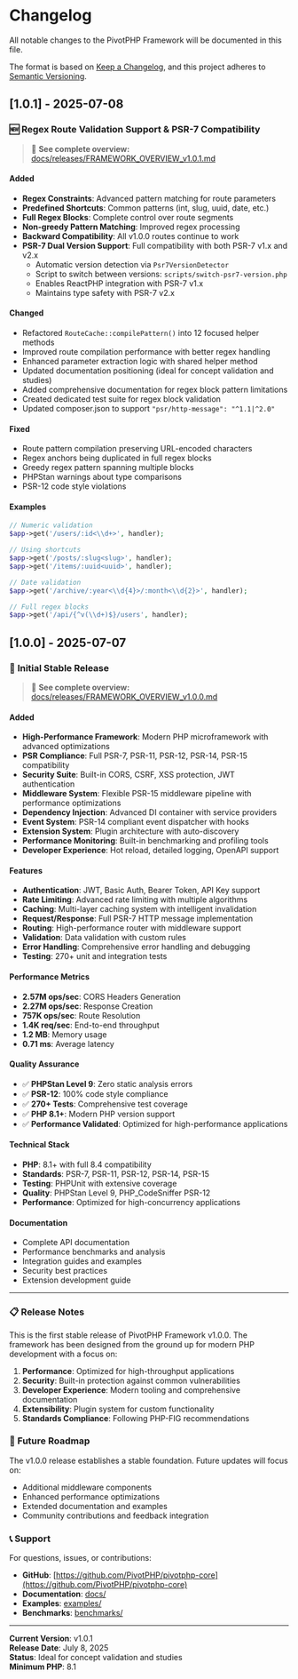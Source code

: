 # Changelog

All notable changes to the PivotPHP Framework will be documented in this file.

The format is based on [Keep a Changelog](https://keepachangelog.com/en/1.0.0/),
and this project adheres to [Semantic Versioning](https://semver.org/spec/v2.0.0.html).

## [1.0.1] - 2025-07-08

### 🆕 **Regex Route Validation Support & PSR-7 Compatibility**

> 📖 **See complete overview:** [docs/releases/FRAMEWORK_OVERVIEW_v1.0.1.md](docs/releases/FRAMEWORK_OVERVIEW_v1.0.1.md)

#### Added
- **Regex Constraints**: Advanced pattern matching for route parameters
- **Predefined Shortcuts**: Common patterns (int, slug, uuid, date, etc.)
- **Full Regex Blocks**: Complete control over route segments
- **Non-greedy Pattern Matching**: Improved regex processing
- **Backward Compatibility**: All v1.0.0 routes continue to work
- **PSR-7 Dual Version Support**: Full compatibility with both PSR-7 v1.x and v2.x
  - Automatic version detection via `Psr7VersionDetector`
  - Script to switch between versions: `scripts/switch-psr7-version.php`
  - Enables ReactPHP integration with PSR-7 v1.x
  - Maintains type safety with PSR-7 v2.x

#### Changed
- Refactored `RouteCache::compilePattern()` into 12 focused helper methods
- Improved route compilation performance with better regex handling
- Enhanced parameter extraction logic with shared helper method
- Updated documentation positioning (ideal for concept validation and studies)
- Added comprehensive documentation for regex block pattern limitations
- Created dedicated test suite for regex block validation
- Updated composer.json to support `"psr/http-message": "^1.1|^2.0"`

#### Fixed
- Route pattern compilation preserving URL-encoded characters
- Regex anchors being duplicated in full regex blocks
- Greedy regex pattern spanning multiple blocks
- PHPStan warnings about type comparisons
- PSR-12 code style violations

#### Examples
```php
// Numeric validation
$app->get('/users/:id<\\d+>', handler);

// Using shortcuts
$app->get('/posts/:slug<slug>', handler);
$app->get('/items/:uuid<uuid>', handler);

// Date validation
$app->get('/archive/:year<\\d{4}>/:month<\\d{2}>', handler);

// Full regex blocks
$app->get('/api/{^v(\\d+)$}/users', handler);
```

## [1.0.0] - 2025-07-07

### 🚀 **Initial Stable Release**

> 📖 **See complete overview:** [docs/releases/FRAMEWORK_OVERVIEW_v1.0.0.md](docs/releases/FRAMEWORK_OVERVIEW_v1.0.0.md)

#### Added
- **High-Performance Framework**: Modern PHP microframework with advanced optimizations
- **PSR Compliance**: Full PSR-7, PSR-11, PSR-12, PSR-14, PSR-15 compatibility
- **Security Suite**: Built-in CORS, CSRF, XSS protection, JWT authentication
- **Middleware System**: Flexible PSR-15 middleware pipeline with performance optimizations
- **Dependency Injection**: Advanced DI container with service providers
- **Event System**: PSR-14 compliant event dispatcher with hooks
- **Extension System**: Plugin architecture with auto-discovery
- **Performance Monitoring**: Built-in benchmarking and profiling tools
- **Developer Experience**: Hot reload, detailed logging, OpenAPI support

#### Features
- **Authentication**: JWT, Basic Auth, Bearer Token, API Key support
- **Rate Limiting**: Advanced rate limiting with multiple algorithms
- **Caching**: Multi-layer caching system with intelligent invalidation
- **Request/Response**: Full PSR-7 HTTP message implementation
- **Routing**: High-performance router with middleware support
- **Validation**: Data validation with custom rules
- **Error Handling**: Comprehensive error handling and debugging
- **Testing**: 270+ unit and integration tests

#### Performance Metrics
- **2.57M ops/sec**: CORS Headers Generation
- **2.27M ops/sec**: Response Creation
- **757K ops/sec**: Route Resolution
- **1.4K req/sec**: End-to-end throughput
- **1.2 MB**: Memory usage
- **0.71 ms**: Average latency

#### Quality Assurance
- ✅ **PHPStan Level 9**: Zero static analysis errors
- ✅ **PSR-12**: 100% code style compliance
- ✅ **270+ Tests**: Comprehensive test coverage
- ✅ **PHP 8.1+**: Modern PHP version support
- ✅ **Performance Validated**: Optimized for high-performance applications

#### Technical Stack
- **PHP**: 8.1+ with full 8.4 compatibility
- **Standards**: PSR-7, PSR-11, PSR-12, PSR-14, PSR-15
- **Testing**: PHPUnit with extensive coverage
- **Quality**: PHPStan Level 9, PHP_CodeSniffer PSR-12
- **Performance**: Optimized for high-concurrency applications

#### Documentation
- Complete API documentation
- Performance benchmarks and analysis
- Integration guides and examples
- Security best practices
- Extension development guide

---

### 📋 Release Notes

This is the first stable release of PivotPHP Framework v1.0.0. The framework has been designed from the ground up for modern PHP development with a focus on:

1. **Performance**: Optimized for high-throughput applications
2. **Security**: Built-in protection against common vulnerabilities  
3. **Developer Experience**: Modern tooling and comprehensive documentation
4. **Extensibility**: Plugin system for custom functionality
5. **Standards Compliance**: Following PHP-FIG recommendations

### 🔄 Future Roadmap

The v1.0.0 release establishes a stable foundation. Future updates will focus on:
- Additional middleware components
- Enhanced performance optimizations
- Extended documentation and examples
- Community contributions and feedback integration

### 📞 Support

For questions, issues, or contributions:
- **GitHub**: [https://github.com/PivotPHP/pivotphp-core](https://github.com/PivotPHP/pivotphp-core)
- **Documentation**: [docs/](docs/)
- **Examples**: [examples/](examples/)
- **Benchmarks**: [benchmarks/](benchmarks/)

---

**Current Version**: v1.0.1  
**Release Date**: July 8, 2025  
**Status**: Ideal for concept validation and studies  
**Minimum PHP**: 8.1